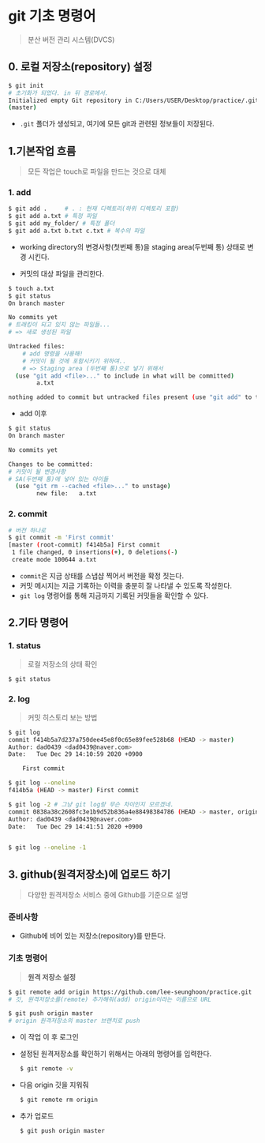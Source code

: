 # git 기초 명령어

> 분산 버전 관리 시스템(DVCS)



## 0. 로컬 저장소(repository) 설정

```bash
$ git init
# 초기화가 되었다. in 뒤 경로에서.
Initialized empty Git repository in C:/Users/USER/Desktop/practice/.git/
(master)
```

- `.git` 폴더가 생성되고, 여기에 모든 git과 관련된 정보들이 저장된다.



## 1.기본작업 흐름

> 모든 작업은 touch로 파일을 만드는 것으로 대체



### 1. add

```bash
$ git add . 	# . : 현재 디렉토리(하위 디렉토리 포함)
$ git add a.txt # 특정 파일
$ git add my_folder/ # 특정 폴더
$ git add a.txt b.txt c.txt # 복수의 파일
```

- working directory의 변경사항(첫번째 통)을 staging area(두번째 통) 상태로 변경 시킨다.

- 커밋의 대상 파일을 관리한다.

```bash
$ touch a.txt
$ git status
On branch master

No commits yet
# 트래킹이 되고 있지 않는 파일들...
# => 새로 생성된 파일

Untracked files:
	# add 명령을 사용해!
	# 커밋이 될 것에 포함시키기 위하여..
	# => Staging area (두번째 통)으로 넣기 위해서
  (use "git add <file>..." to include in what will be committed)
        a.txt

nothing added to commit but untracked files present (use "git add" to track)
```



- add 이후

```bash
$ git status
On branch master

No commits yet

Changes to be committed:
# 커밋이 될 변경사항
# SA(두번째 통)에 넣어 있는 아이들
  (use "git rm --cached <file>..." to unstage)
        new file:   a.txt
```



### 2. commit

```bash
# 버전 하나로 
$ git commit -m 'First commit'
[master (root-commit) f414b5a] First commit
 1 file changed, 0 insertions(+), 0 deletions(-)
 create mode 100644 a.txt

```

- `commit`은 지금 상태를 스냅샵 찍어서 버전을 확정 짓는다.
- 커밋 메시지는 지금 기록하는 이력을 충분히 잘 나타낼 수 있도록 작성한다.
- `git log` 명령어를 통해 지금까지 기록된 커밋들을 확인할 수 있다.



## 2.기타 명령어

### 1. status

> 로컬 저장소의 상태 확인

```bash
$ git status
```



### 2. log

> 커밋 히스토리 보는 방법

```bash
$ git log
commit f414b5a7d237a750dee45e8f0c65e89fee528b68 (HEAD -> master)
Author: dad0439 <dad0439@naver.com>
Date:   Tue Dec 29 14:10:59 2020 +0900

    First commit

$ git log --oneline
f414b5a (HEAD -> master) First commit

$ git log -2 # 그냥 git log랑 무슨 차이인지 모르겠네.
commit 0838a38c2608fc3e1b9d52b836a4e88498384786 (HEAD -> master, origin/master)
Author: dad0439 <dad0439@naver.com>
Date:   Tue Dec 29 14:41:51 2020 +0900


$ git log --oneline -1
```



## 3. github(원격저장소)에 업로드 하기

> 다양한 원격저장소 서비스 중에 Github를 기준으로 설명

### 준비사항

- Github에 비어 있는 저장소(repository)를 만든다.



### 기초 명령어

> **원격 저장소 설정**

```bash
$ git remote add origin https://github.com/lee-seunghoon/practice.git
# 깃, 원격저장소를(remote) 추가해줘(add) origin이라는 이름으로 URL

$ git push origin master
# origin 원격저장소의 master 브랜치로 push
```

- 이 작업 이 후 로그인

- 설정된 원격저장소를 확인하기 위해서는 아래의 명령어를 입력한다.

  ```bash
  $ git remote -v
  ```

- 다음 origin 깃을 지워줘

  ```bash
  $ git remote rm origin
  ```

- 추가 업로드

  ```bash
  $ git push origin master
  ```

  









